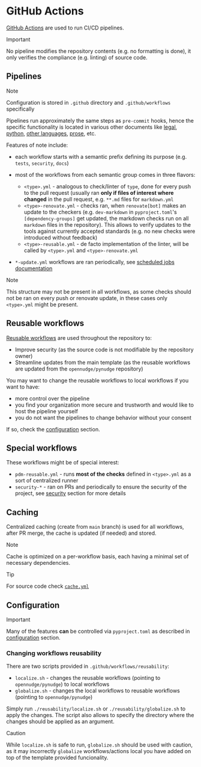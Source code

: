 # GitHub Actions

[GitHub Actions](https://github.com/features/actions) are used to run
CI/CD pipelines.

> [!important]
> No pipeline modifies the repository contents (e.g. no formatting is done),
> it only verifies the compliance (e.g. linting) of source code.

## Pipelines

> [!note]
> Configuration is stored in `.github` directory and `.github/workflows` specifically

Pipelines run approximately the same steps as `pre-commit` hooks, hence
the specific functionality is located in various other documents like [legal](legal.md),
[python](python.md), [other languages](other_languages.md), [prose](prose.md),
etc.

Features of note include:

- each workflow starts with a semantic prefix defining its purpose (e.g. `tests`, `security`, `docs`)

- most of the workflows from each semantic group comes in three flavors:

  - `<type>.yml` - analogous to check/linter of `type`, done for every push to
    the pull request (usually ran __only if files of interest where changed__
    in the pull request, e.g. `**.md` files for `markdown.yml`
  - `<type>-renovate.yml` - checks ran, when `renovate[bot]` makes an update
    to the checkers (e.g. `dev-markdown` in `pyproject.toml`'s `[dependency-groups]`
    get updated, the markdown checks run on all `markdown` files in the repository).
    This allows to verify updates to the tools against currently accepted
    standards (e.g. no new checks were introduced without feedback)
  - `<type>-reusable.yml` - de facto implementation of the linter,
    will be called by `<type>.yml` and `<type>-renovate.yml`

- `*-update.yml` workflows are ran periodically, see [scheduled jobs documentation](<>)

> [!NOTE]
> This structure may not be present in all workflows, as some checks
> should not be ran on every push or renovate update, in these cases only
> `<type>.yml` might be present.

## Reusable workflows

[Reusable workflows](https://docs.github.com/en/actions/sharing-automations/reusing-workflows)
are used throughout the repository to:

- Improve security (as the source code is not modifiable
  by the repository owner)
- Streamline updates from the main template (as the reusable
  workflows are updated from the `opennudge/pynudge` repository)

You may want to change the reusable workflows to local workflows
if you want to have:

- more control over the pipeline
- you find your organization more secure and trustworth and would like
  to host the pipeline yourself
- you do not want the pipelines to change behavior without your consent

If so, check the [configuration](#configuration) section.

## Special workflows

These workflows might be of special interest:

- `pdm-reusable.yml` - runs __most of the checks__ defined in `<type>.yml`
  as a sort of centralized runner
- `security-*` - ran on PRs and periodically to ensure the security of the project,
  see [security](security.md) section for more details

## Caching

Centralized caching (create from `main` branch) is used for all workflows,
after PR merge, the cache is updated (if needed) and stored.

<!--- pyml disable-num-lines 6 no-blanks-blockquote -->

> [!NOTE]
> Cache is optimized on a per-workflow basis, each
> having a minimal set of necessary dependencies.

> [!TIP]
> For source code check [`cache.yml`](https://github.com/%7B%7Bcookiecutter.repository_owner%7D%7D/%7B%7Bcookiecutter.repository%7D%7D/blob/.github/workflows/cache.yml)

## Configuration

> [!important]
> Many of the features __can__ be controlled via `pyproject.toml` as described
> in [configuration](#configuration) section.

### Changing workflows reusability

There are two scripts provided in `.github/workflows/reusability`:

- `localize.sh` - changes the reusable workflows
  (pointing to `opennudge/pynudge`) to local workflows
- `globalize.sh` - changes the local workflows to reusable workflows
  (pointing to `opennudge/pynudge`)

Simply run `./reusability/localize.sh` or `./reusability/globalize.sh` to
apply the changes. The script also allows to specify the directory
where the changes should be applied as an argument.

> [!caution]
> While `localize.sh` is safe to run, `globalize.sh` should be used with
> caution, as it may incorrectly `globalize` workflows/actions local you have
> added on top of the template provided funcionality.
